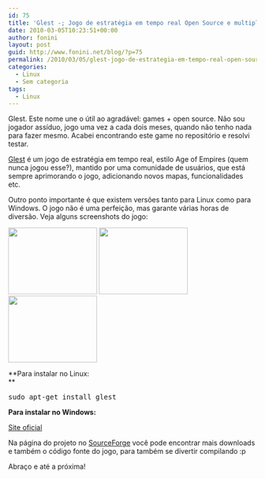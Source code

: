 ```yaml
---
id: 75
title: 'Glest -; Jogo de estratégia em tempo real Open Source e multiplataforma'
date: 2010-03-05T10:23:51+00:00
author: fonini
layout: post
guid: http://www.fonini.net/blog/?p=75
permalink: /2010/03/05/glest-jogo-de-estrategia-em-tempo-real-open-source-e-multiplataforma/
categories:
  - Linux
  - Sem categoria
tags:
  - Linux
---
```

Glest. Este nome une o útil ao agradável: games + open source. Não sou jogador assíduo, jogo uma vez a cada dois meses, quando não tenho nada para fazer mesmo. Acabei encontrando este game no repositório e resolvi testar.

<a href="http://glest.org" rel="externo, nofollow">Glest</a> é um jogo de estratégia em tempo real, estilo Age of Empires (quem nunca jogou esse?), mantido por uma comunidade de usuários, que está sempre aprimorando o jogo, adicionando novos mapas, funcionalidades etc.

Outro ponto importante é que existem versões tanto para Linux como para Windows. O jogo não é uma perfeição, mas garante várias horas de diversão. Veja alguns screenshots do jogo:

<a href="http://glest.org/images/galeria/pantallas/s02.jpg" rel="externo, nofollow"><img alt="" src="http://glest.org/images/galeria/pantallas/s02.jpg" style="width: 180px; height: 135px;" /></a> <a href="http://glest.org/images/galeria/pantallas/s09.jpg" rel="externo, nofollow"><img alt="" src="http://glest.org/images/galeria/pantallas/s09.jpg" style="width: 180px; height: 135px;" /></a> <a href="http://glest.org/images/galeria/pantallas/s13.jpg" rel="externo, nofollow"><img alt="" src="http://glest.org/images/galeria/pantallas/s13.jpg" style="width: 180px; height: 135px;" /></a></p> 

**Para instalar no Linux:  
** </p> 

<pre id="terminal" user="fonini" computer="valhalla">sudo apt-get install glest</pre></p> 

**Para instalar no Windows:**
  
<a href="http://glest.org/en/downloads.php" rel="externo, nofollow">Site oficial</a>

Na página do projeto no <a href="http://sourceforge.net/projects/glest/files/" rel="externo, nofollow">SourceForge</a> você pode encontrar mais downloads e também o código fonte do jogo, para também se divertir compilando :p

Abraço e até a próxima!</p>